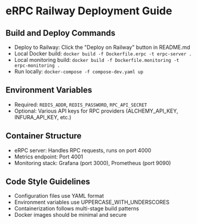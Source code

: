 # eRPC Railway Deployment Guide

## Build and Deploy Commands
- Deploy to Railway: Click the "Deploy on Railway" button in README.md
- Local Docker build: `docker build -f Dockerfile.erpc -t erpc-server .`
- Local monitoring build: `docker build -f Dockerfile.monitoring -t erpc-monitoring .`
- Run locally: `docker-compose -f compose-dev.yaml up`

## Environment Variables
- Required: `REDIS_ADDR`, `REDIS_PASSWORD`, `RPC_API_SECRET`
- Optional: Various API keys for RPC providers (ALCHEMY_API_KEY, INFURA_API_KEY, etc.)

## Container Structure
- eRPC server: Handles RPC requests, runs on port 4000
- Metrics endpoint: Port 4001
- Monitoring stack: Grafana (port 3000), Prometheus (port 9090)

## Code Style Guidelines
- Configuration files use YAML format
- Environment variables use UPPERCASE_WITH_UNDERSCORES
- Containerization follows multi-stage build patterns
- Docker images should be minimal and secure